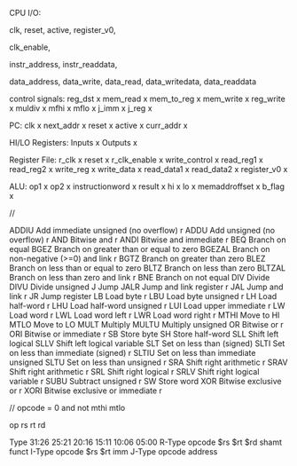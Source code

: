 CPU I/O:

clk,
reset,
active,
register_v0,

clk_enable,

instr_address,
instr_readdata,


data_address,
data_write,
data_read,
data_writedata,
data_readdata

control signals:
reg_dst     x
mem_read    x
mem_to_reg  x
mem_write   x
reg_write   x
muldiv      x
mfhi        x
mflo        x
j_imm       x
j_reg       x

PC:
clk     x
next_addr   x
reset   x
active  x
curr_addr   x

HI/LO Registers:
Inputs      x
Outputs     x

Register File:
r_clk       x
reset       x
r_clk_enable    x
write_control   x
read_reg1   x
read_reg2   x
write_reg   x
write_data  x
read_data1  x
read_data2  x
register_v0 x

ALU:
op1     x
op2     x
instructionword     x
result x
hi      x
lo      x
memaddroffset   x
b_flag  x

//

ADDIU	Add immediate unsigned (no overflow) r
ADDU	Add unsigned (no overflow) r
AND	Bitwise and r
ANDI	Bitwise and immediate r
BEQ	Branch on equal
BGEZ	Branch on greater than or equal to zero
BGEZAL	Branch on non-negative (>=0) and link r
BGTZ	Branch on greater than zero
BLEZ	Branch on less than or equal to zero
BLTZ	Branch on less than zero
BLTZAL	Branch on less than zero and link r
BNE	Branch on not equal
DIV	Divide
DIVU	Divide unsigned
J	Jump
JALR	Jump and link register r
JAL	Jump and link r
JR	Jump register
LB	Load byte r 
LBU	Load byte unsigned r
LH	Load half-word r
LHU	Load half-word unsigned r
LUI	Load upper immediate r
LW	Load word r
LWL	Load word left r
LWR	Load word right r
MTHI	Move to HI 
MTLO	Move to LO 
MULT	Multiply 
MULTU	Multiply unsigned
OR	Bitwise or r
ORI	Bitwise or immediate r
SB	Store byte
SH	Store half-word
SLL	Shift left logical
SLLV	Shift left logical variable
SLT	Set on less than (signed)
SLTI	Set on less than immediate (signed) r
SLTIU	Set on less than immediate unsigned 
SLTU	Set on less than unsigned r
SRA	Shift right arithmetic r
SRAV	Shift right arithmetic r
SRL	Shift right logical r
SRLV	Shift right logical variable r
SUBU	Subtract unsigned r
SW	Store word
XOR	Bitwise exclusive or r
XORI	Bitwise exclusive or immediate r


// 
opcode = 0 and not mthi mtlo

op rs rt rd

Type	31:26	25:21	20:16	15:11	10:06	05:00
R-Type	opcode	$rs	    $rt	    $rd	    shamt	funct
I-Type	opcode	$rs	    $rt	    imm
J-Type	opcode	address
